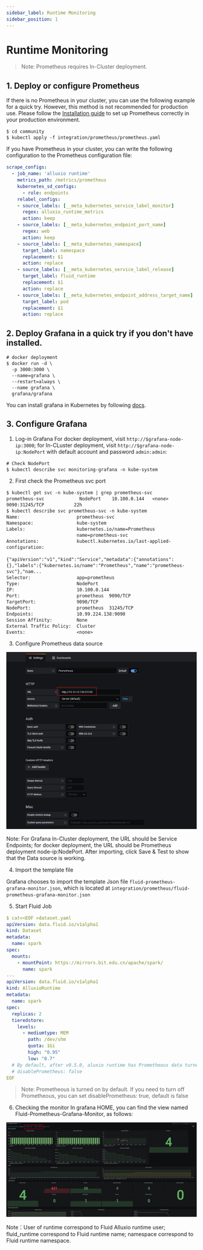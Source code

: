 ```yaml
---
sidebar_label: Runtime Monitoring
sidebar_position: 1
---
```


# Runtime Monitoring

> Note: Prometheus requires In-Cluster deployment.

## 1. Deploy or configure Prometheus

If there is no Prometheus in your cluster, you can use the following example for a quick try. However, this method is not recommended for production use. Please follow the [Installation guide](https://prometheus.io/docs/prometheus/latest/installation/) to set up Prometheus correctly in your production environment.

```shell
$ cd community
$ kubectl apply -f integration/prometheus/prometheus.yaml
```

If you have Prometheus in your cluster, you can write the following configuration to the Prometheus configuration file:

```yaml
scrape_configs:
  - job_name: 'alluxio runtime'
    metrics_path: /metrics/prometheus
    kubernetes_sd_configs:
      - role: endpoints
    relabel_configs:
    - source_labels: [__meta_kubernetes_service_label_monitor]
      regex: alluxio_runtime_metrics
      action: keep
    - source_labels: [__meta_kubernetes_endpoint_port_name]
      regex: web
      action: keep
    - source_labels: [__meta_kubernetes_namespace]
      target_label: namespace
      replacement: $1
      action: replace
    - source_labels: [__meta_kubernetes_service_label_release]
      target_label: fluid_runtime
      replacement: $1
      action: replace
    - source_labels: [__meta_kubernetes_endpoint_address_target_name]
      target_label: pod
      replacement: $1
      action: replace
```

## 2. Deploy Grafana in a quick try if you don't have installed.


```shell
# docker deployment
$ docker run -d \
  -p 3000:3000 \
  --name=grafana \
  --restart=always \
  --name grafana \
  grafana/grafana
```

You can install grafana in Kubernetes by following [docs](https://github.com/grafana/helm-charts/blob/main/charts/grafana/README.md).


## 3. Configure Grafana

1. Log-in Grafana
For docker deployment, visit `http://$grafana-node-ip:3000`; for In-CLuster deployment, visit `http://$grafana-node-ip:NodePort` with default account and password `admin:admin`:

```
# Check NodePort
$ kubectl describe svc monitoring-grafana -n kube-system
```

2. First check the Prometheus svc port

```
$ kubectl get svc -n kube-system | grep prometheus-svc
prometheus-svc             NodePort    10.100.0.144   <none>        9090:31245/TCP           22h
$ kubectl describe svc prometheus-svc -n kube-system
Name:                     prometheus-svc
Namespace:                kube-system
Labels:                   kubernetes.io/name=Prometheus
                          name=prometheus-svc
Annotations:              kubectl.kubernetes.io/last-applied-configuration:
                            {"apiVersion":"v1","kind":"Service","metadata":{"annotations":{},"labels":{"kubernetes.io/name":"Prometheus","name":"prometheus-svc"},"nam...
Selector:                 app=prometheus
Type:                     NodePort
IP:                       10.100.0.144
Port:                     prometheus  9090/TCP
TargetPort:               9090/TCP
NodePort:                 prometheus  31245/TCP
Endpoints:                10.99.224.138:9090
Session Affinity:         None
External Traffic Policy:  Cluster
Events:                   <none>
```

3. Configure Prometheus data source

![](/img/docs/operation-guide/grafana-prometheus-setting.jpg)

Note: For Grafana In-Cluster deployment, the URL should be Service Endpoints; for docker deployment, the URL should be Prometheus deployment node-ip:NodePort.
After importing, click Save & Test to show that the Data source is working.

4. Import the template file

Grafana chooses to import the template Json file `fluid-prometheus-grafana-monitor.json`, which is located at `integration/prometheus/fluid-prometheus-grafana-monitor.json`

5. Start Fluid Job
```yaml
$ cat<<EOF >dataset.yaml
apiVersion: data.fluid.io/v1alpha1
kind: Dataset
metadata:
  name: spark
spec:
  mounts:
    - mountPoint: https://mirrors.bit.edu.cn/apache/spark/
      name: spark
---
apiVersion: data.fluid.io/v1alpha1
kind: AlluxioRuntime
metadata:
  name: spark
spec:
  replicas: 2
  tieredstore:
    levels:
      - mediumtype: MEM
        path: /dev/shm
        quota: 1Gi
        high: "0.95"
        low: "0.7"
  # By default, after v0.5.0, aluxio runtime has Prometheous data turned on, if you need to turn it off you can actively set disablePrometheus: true
  # disablePrometheus: false  
EOF
```

> Note: Prometheous is turned on by default. If you need to turn off Prometheous, you can set disablePrometheus: true, default is false

6. Checking the monitor
In grafana HOME, you can find the view named Fluid-Prometheus-Grafana-Monitor, as follows:

![](/img/docs/operation-guide/grafana-monitor.jpg)

Note：User of runtime correspond to Fluid Alluxio runtime user; fluid_runtime correspond to Fluid runtime name; namespace correspond to Fluid runtime namespace.